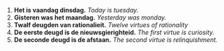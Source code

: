 1. **Het is vaandag dinsdag.** *Today is tuesday.*
1. **Gisteren was het maandag.** *Yesterday was monday.*
1. **Twalf deugden van rationalieit.** *Twelve virtues of rationality*
1. **De eerste deugd is de nieuwsgierighteid.** *The first virtue is curiosity.*
1. **De seconde deugd is de afstaan.** *The second virtue is relinquishment.*
